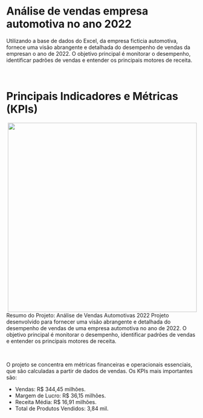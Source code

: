 # Análise de vendas empresa automotiva no ano 2022
Utilizando a base de dados do Excel, da empresa ficticia automotiva,  fornece uma visão abrangente e detalhada do desempenho de vendas da empresan o ano de 2022. O objetivo principal é monitorar o desempenho, identificar padrões de vendas e entender os principais motores de receita.

<br>

# Principais Indicadores e Métricas (KPIs)
<img align="right" width="500"  src="https://github.com/JCarlosGN/VendasPortfolio/blob/main/Imagens/Vis%C3%A3o%20Geral%20Vendas.JPG?raw=true">

Resumo do Projeto: Análise de Vendas Automotivas 2022
Projeto desenvolvido para fornecer uma visão abrangente e detalhada do desempenho de vendas de uma empresa automotiva no ano de 2022. O objetivo principal é monitorar o desempenho, identificar padrões de vendas e entender os principais motores de receita.

<br>

O projeto se concentra em métricas financeiras e operacionais essenciais, que são calculadas a partir de dados de vendas. Os KPIs mais importantes são:

- Vendas: R$ 344,45 milhões.<br>
- Margem de Lucro: R$ 36,15 milhões.<br>
- Receita Média: R$ 16,91 milhões.<br>
- Total de Produtos Vendidos: 3,84 mil.<br>
